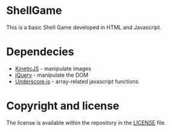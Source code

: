 # ShellGame

This is a basic Shell Game developed in HTML and Javascript.

# Dependecies
- [KineticJS](https://github.com/ericdrowell/KineticJS/) - manipulate images
- [jQuery](https://jquery.com/) - manipulate the DOM
- [Underscore.js](http://underscorejs.org/) - array-related javascript functions

# Copyright and license

The license is available within the repository in the [LICENSE](https://github.com/radu-ungureanu/ShellGame/blob/master/LICENSE.md) file.
